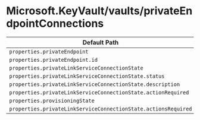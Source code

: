 # Microsoft.KeyVault/vaults/privateEndpointConnections

| Default Path | Alias |
|---|---|
| `properties.privateEndpoint` | `Microsoft.KeyVault/vaults/privateEndpointConnections/privateEndpoint` |
| `properties.privateEndpoint.id` | `Microsoft.KeyVault/vaults/privateEndpointConnections/privateEndpoint.id` |
| `properties.privateLinkServiceConnectionState` | `Microsoft.KeyVault/vaults/privateEndpointConnections/privateLinkServiceConnectionState` |
| `properties.privateLinkServiceConnectionState.status` | `Microsoft.KeyVault/vaults/privateEndpointConnections/privateLinkServiceConnectionState.status` |
| `properties.privateLinkServiceConnectionState.description` | `Microsoft.KeyVault/vaults/privateEndpointConnections/privateLinkServiceConnectionState.description` |
| `properties.privateLinkServiceConnectionState.actionRequired` | `Microsoft.KeyVault/vaults/privateEndpointConnections/privateLinkServiceConnectionState.actionRequired` |
| `properties.provisioningState` | `Microsoft.KeyVault/vaults/privateEndpointConnections/provisioningState` |
| `properties.privateLinkServiceConnectionState.actionsRequired` | `Microsoft.KeyVault/vaults/privateEndpointConnections/privateLinkServiceConnectionState.actionsRequired` |

